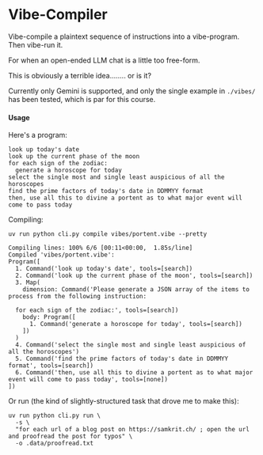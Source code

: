 # Vibe-Compiler


Vibe-compile a plaintext sequence of instructions into a vibe-program. Then vibe-run it.

For when an open-ended LLM chat is a little too free-form.

This is obviously a terrible idea........ or is it?

Currently only Gemini is supported, and only the single example in `./vibes/` has been tested, which is par for this course.

#### Usage

Here's a program:
```
look up today's date
look up the current phase of the moon
for each sign of the zodiac:
  generate a horoscope for today
select the single most and single least auspicious of all the horoscopes
find the prime factors of today's date in DDMMYY format
then, use all this to divine a portent as to what major event will come to pass today
```


Compiling:
```
uv run python cli.py compile vibes/portent.vibe --pretty

Compiling lines: 100% 6/6 [00:11<00:00,  1.85s/line]
Compiled 'vibes/portent.vibe':
Program([
  1. Command('look up today's date', tools=[search])
  2. Command('look up the current phase of the moon', tools=[search])
  3. Map(
    dimension: Command('Please generate a JSON array of the items to process from the following instruction:
  
  for each sign of the zodiac:', tools=[search])
    body: Program([
      1. Command('generate a horoscope for today', tools=[search])
    ])
  )
  4. Command('select the single most and single least auspicious of all the horoscopes')
  5. Command('find the prime factors of today's date in DDMMYY format', tools=[search])
  6. Command('then, use all this to divine a portent as to what major event will come to pass today', tools=[none])
])
```

Or run (the kind of slightly-structured task that drove me to make this):
```
uv run python cli.py run \
  -s \
  "for each url of a blog post on https://samkrit.ch/ ; open the url and proofread the post for typos" \
  -o .data/proofread.txt
```

